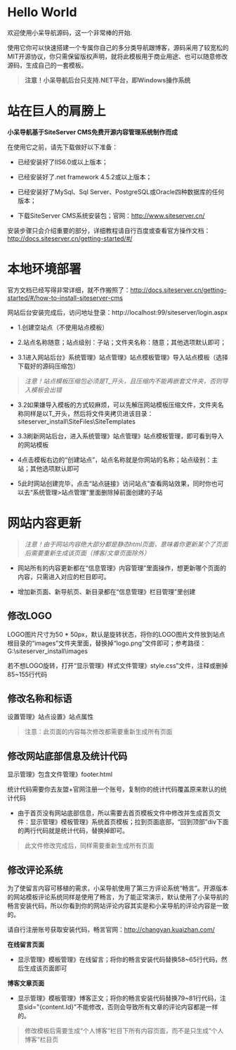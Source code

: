 # Hello World
欢迎使用小呆导航源码，这一个非常棒的开始.

使用它你可以快速搭建一个专属你自己的多分类导航跟博客，源码采用了较宽松的MIT开源协议，你只需保留版权声明，就将此模板用于商业用途、也可以随意修改源码，生成自己的一套模板。

>**注意！小呆导航后台只支持.NET平台，即Windows操作系统**

# 站在巨人的肩膀上 #
**小呆导航基于SiteServer CMS免费开源内容管理系统制作而成**

在使用它之前，请先下载做好以下准备：

- 已经安装好了IIS6.0或以上版本；

- 已经安装好了.net framework 4.5.2或以上版本；

- 已经安装好了MySql、Sql Server、PostgreSQL或Oracle四种数据库的任何版本；

- 下载SiteServer CMS系统安装包；官网：http://www.siteserver.cn/

安装步骤只会介绍重要的部分，详细教程请自行百度或查看官方操作文档：http://docs.siteserver.cn/getting-started/#/

# 本地环境部署 #
官方文档已经写得非常详细，就不作搬照了：http://docs.siteserver.cn/getting-started/#/how-to-install-siteserver-cms

网站后台安装完成后，访问地址登录：http://localhost:99/siteserver/login.aspx

- 1.创建空站点（不使用站点模板）

- 2.站点名称随意；站点级别：子站；文件夹名称：随意；其他选项默认即可；

- 3.1进入网站后台》系统管理》站点管理》站点模板管理》导入站点模板（选择下载好的源码压缩包）

>*注意！站点模板压缩包必须是T_开头，且压缩内不能再嵌套文件夹，否则导入模板会出错*

- 3.2如果嫌导入模板的方式较麻烦，可以先解压网站模板压缩文件，文件夹名称同样是以T_开头，然后将文件夹拷贝进该目录：siteserver_install\SiteFiles\SiteTemplates

- 3.3刷新网站后台，进入系统管理》站点管理》站点模板管理，即可看到导入的网站模板

- 4点击模板右边的“创建站点”，站点名称就是你网站的名称；站点级别：主站；其他选项默认即可

- 5此时网站创建完毕，点击“站点链接》访问站点”查看网站效果，同时你也可以去“系统管理>站点管理”里面删除掉前面创建的子站

# 网站内容更新 #
> *注意！由于网站内容绝大部分都是静态html页面，意味着你更新某个了页面后需要重新生成该页面（博客/文章页面除外）*

- 网站所有的内容更新都在“信息管理》内容管理”里面操作，想更新哪个页面的内容，只需进入对应的栏目即可。

- 增加新页面、新导航页、新目录都在“信息管理》栏目管理”里创建

## 修改LOGO
LOGO图片尺寸为50 * 50px，默认是旋转状态，将你的LOGO图片文件放到站点根目录的“images”文件夹里面，替换掉“logo.png”文件即可；参考路径：G:\siteserver_install\images

若不想LOGO旋转，打开“显示管理》样式文件管理》style.css”文件，注释或删掉85~155行代码

## 修改名称和标语
设置管理》站点设置》站点属性
> 注意：此页面的内容每次修改都需要重新生成所有页面

## 修改网站底部信息及统计代码
显示管理》包含文件管理》footer.html

统计代码需要你去友盟+官网注册一个账号，复制你的统计代码覆盖原来默认的统计代码

- 由于首页没有网站底部信息，所以需要去首页模板文件中修改并生成首页文件：显示管理》模板管理》系统首页模板；拉到页面底部，“回到顶部”div下面的两行代码就是统计代码，替换掉即可。

>此文件修改完成后，同样需要重新生成所有页面

## 修改评论系统
为了使留言内容可移植的需求，小呆导航使用了第三方评论系统“畅言”。开源版本的网站模板评论系统同样是使用了畅言，为了能正常演示，默认使用了小呆导航的畅言安装代码，所以你看到你的网站评论内容其实是和小呆导航的评论内容是一致的。

请自行注册账号获取安装代码，畅言官网：http://changyan.kuaizhan.com/

**在线留言页面**
- 显示管理》模板管理》在线留言；将你的畅言安装代码替换58~65行代码，然后生成该页面即可

**博客文章页面**
- 显示管理》模板管理》博客正文；将你的畅言安装代码替换79~81行代码，注意sid="{content.Id}"不能修改，否则会导致所有文章的评论内容都是一样的。
>修改模板后需要生成“个人博客”栏目下所有内容页面，而不是只生成“个人博客”栏目页


